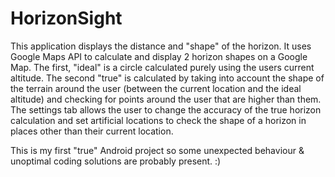 # HorizonSight
This application displays the distance and "shape" of the horizon. It uses Google Maps API to calculate and display 2 horizon shapes on a Google Map. The first, "ideal"
is a circle calculated purely using the users current altitude. The second "true" is calculated by taking into account the shape of the terrain around the user (between
the current location and the ideal altitude) and checking for points around the user that are higher than them. The settings tab allows the user to change the accuracy
of the true horizon calculation and set artificial locations to check the shape of a horizon in places other than their current location.

This is my first "true" Android project so some unexpected behaviour & unoptimal coding solutions are probably present. :) 
